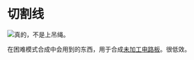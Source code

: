 # 切割线

![真的，不是上吊绳。](oredict:oc:materialCuttingWire)

在困难模式合成中会用到的东西，用于合成[未加工电路板](rawCircuitBoard.md)。很低效。
